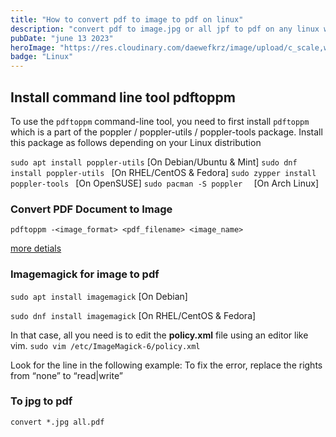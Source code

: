 ```yaml
---
title: "How to convert pdf to image to pdf on linux"
description: "convert pdf to image.jpg or all jpf to pdf on any linux with command line tool."
pubDate: "june 13 2023"
heroImage: "https://res.cloudinary.com/daewefkrz/image/upload/c_scale,w_271/v1687189760/pdfimage_wpapme.png"
badge: "Linux"
---
```

## Install command line tool pdftoppm

To use the `pdftoppm` command-line tool, you need to first install `pdftoppm` which is a part of the poppler / poppler-utils / poppler-tools package. Install this package as follows depending on your Linux distribution

 ``sudo apt install poppler-utils``     [On Debian/Ubuntu & Mint]
 ``sudo dnf install poppler-utils ``    [On RHEL/CentOS & Fedora]
``sudo zypper install poppler-tools `` [On OpenSUSE]
``sudo pacman -S poppler  ``           [On Arch Linux]

### Convert PDF Document to Image

 ``pdftoppm -<image_format> <pdf_filename> <image_name>``

[more detials](https://www.tecmint.com/convert-pdf-to-image-in-linux-commandline/)

### Imagemagick for image to pdf

 ``sudo apt install imagemagick`` [On Debian] 

``sudo dnf install imagemagick`` [On RHEL/CentOS & Fedora]

In that case, all you need is to edit the **policy.xml** file using an editor like vim.
 ``sudo vim /etc/ImageMagick-6/policy.xml``

 Look for the line in the following example:
 <policy domain="coder" rights="none" pattern="PDF" />
 To fix the error, replace the rights from “none” to “read|write”

### To jpg to pdf

``convert *.jpg all.pdf``
